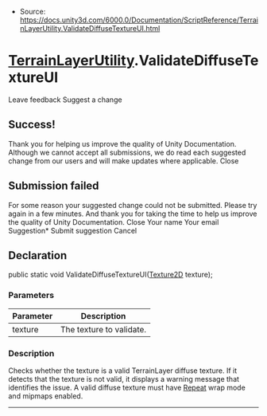 * Source: https://docs.unity3d.com/6000.0/Documentation/ScriptReference/TerrainLayerUtility.ValidateDiffuseTextureUI.html

#  [TerrainLayerUtility](https://docs.unity3d.com/6000.0/Documentation/ScriptReference/TerrainLayerUtility.html).ValidateDiffuseTextureUI
Leave feedback
Suggest a change
## Success!
Thank you for helping us improve the quality of Unity Documentation. Although we cannot accept all submissions, we do read each suggested change from our users and will make updates where applicable.
Close
## Submission failed
For some reason your suggested change could not be submitted. Please <a>try again</a> in a few minutes. And thank you for taking the time to help us improve the quality of Unity Documentation.
Close
Your name Your email Suggestion* Submit suggestion
Cancel
## Declaration
public static void ValidateDiffuseTextureUI([Texture2D](https://docs.unity3d.com/6000.0/Documentation/ScriptReference/Texture2D.html) texture); 
### Parameters
Parameter | Description  
---|---  
texture | The texture to validate.  
### Description
Checks whether the texture is a valid TerrainLayer diffuse texture. If it detects that the texture is not valid, it displays a warning message that identifies the issue.
A valid diffuse texture must have [Repeat](https://docs.unity3d.com/6000.0/Documentation/ScriptReference/TextureWrapMode.Repeat.html) wrap mode and mipmaps enabled.
* * *
